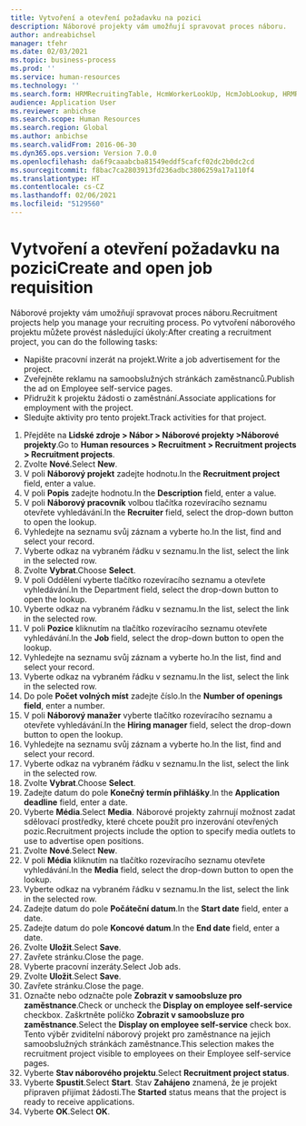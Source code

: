 ```yaml
---
title: Vytvoření a otevření požadavku na pozici
description: Náborové projekty vám umožňují spravovat proces náboru.
author: andreabichsel
manager: tfehr
ms.date: 02/03/2021
ms.topic: business-process
ms.prod: ''
ms.service: human-resources
ms.technology: ''
ms.search.form: HRMRecruitingTable, HcmWorkerLookUp, HcmJobLookup, HRMRecruitingMedia, HRMRecruitingJobAd, HcmPersonnelManagementWorkspace
audience: Application User
ms.reviewer: anbichse
ms.search.scope: Human Resources
ms.search.region: Global
ms.author: anbichse
ms.search.validFrom: 2016-06-30
ms.dyn365.ops.version: Version 7.0.0
ms.openlocfilehash: da6f9caaabcba81549eddf5cafcf02dc2b0dc2cd
ms.sourcegitcommit: f8bac7ca2803913fd236adbc3806259a17a110f4
ms.translationtype: HT
ms.contentlocale: cs-CZ
ms.lasthandoff: 02/06/2021
ms.locfileid: "5129560"
---
```

# <a name="create-and-open-job-requisition"></a><span data-ttu-id="73e20-103">Vytvoření a otevření požadavku na pozici</span><span class="sxs-lookup"><span data-stu-id="73e20-103">Create and open job requisition</span></span>

<span data-ttu-id="73e20-104">Náborové projekty vám umožňují spravovat proces náboru.</span><span class="sxs-lookup"><span data-stu-id="73e20-104">Recruitment projects help you manage your recruiting process.</span></span> <span data-ttu-id="73e20-105">Po vytvoření náborového projektu můžete provést následující úkoly:</span><span class="sxs-lookup"><span data-stu-id="73e20-105">After creating a recruitment project, you can do the following tasks:</span></span>

- <span data-ttu-id="73e20-106">Napište pracovní inzerát na projekt.</span><span class="sxs-lookup"><span data-stu-id="73e20-106">Write a job advertisement for the project.</span></span>
- <span data-ttu-id="73e20-107">Zveřejněte reklamu na samoobslužných stránkách zaměstnanců.</span><span class="sxs-lookup"><span data-stu-id="73e20-107">Publish the ad on Employee self-service pages.</span></span>
- <span data-ttu-id="73e20-108">Přidružit k projektu žádosti o zaměstnání.</span><span class="sxs-lookup"><span data-stu-id="73e20-108">Associate applications for employment with the project.</span></span>
- <span data-ttu-id="73e20-109">Sledujte aktivity pro tento projekt.</span><span class="sxs-lookup"><span data-stu-id="73e20-109">Track activities for that project.</span></span> 

1. <span data-ttu-id="73e20-110">Přejděte na **Lidské zdroje > Nábor > Náborové projekty >Náborové projekty**.</span><span class="sxs-lookup"><span data-stu-id="73e20-110">Go to **Human resources > Recruitment > Recruitment projects > Recruitment projects**.</span></span>
2. <span data-ttu-id="73e20-111">Zvolte **Nové**.</span><span class="sxs-lookup"><span data-stu-id="73e20-111">Select **New**.</span></span>
3. <span data-ttu-id="73e20-112">V poli **Náborový projekt** zadejte hodnotu.</span><span class="sxs-lookup"><span data-stu-id="73e20-112">In the **Recruitment project** field, enter a value.</span></span>
4. <span data-ttu-id="73e20-113">V poli **Popis** zadejte hodnotu.</span><span class="sxs-lookup"><span data-stu-id="73e20-113">In the **Description** field, enter a value.</span></span>
5. <span data-ttu-id="73e20-114">V poli **Náborový pracovník** volbou tlačítka rozevíracího seznamu otevřete vyhledávání.</span><span class="sxs-lookup"><span data-stu-id="73e20-114">In the **Recruiter** field, select the drop-down button to open the lookup.</span></span>
6. <span data-ttu-id="73e20-115">Vyhledejte na seznamu svůj záznam a vyberte ho.</span><span class="sxs-lookup"><span data-stu-id="73e20-115">In the list, find and select your record.</span></span>
7. <span data-ttu-id="73e20-116">Vyberte odkaz na vybraném řádku v seznamu.</span><span class="sxs-lookup"><span data-stu-id="73e20-116">In the list, select the link in the selected row.</span></span>
8. <span data-ttu-id="73e20-117">Zvolte **Vybrat**.</span><span class="sxs-lookup"><span data-stu-id="73e20-117">Choose **Select**.</span></span>
9. <span data-ttu-id="73e20-118">V poli Oddělení vyberte tlačítko rozevíracího seznamu a otevřete vyhledávání.</span><span class="sxs-lookup"><span data-stu-id="73e20-118">In the Department field, select the drop-down button to open the lookup.</span></span>
10. <span data-ttu-id="73e20-119">Vyberte odkaz na vybraném řádku v seznamu.</span><span class="sxs-lookup"><span data-stu-id="73e20-119">In the list, select the link in the selected row.</span></span>
11. <span data-ttu-id="73e20-120">V poli **Pozice** kliknutím na tlačítko rozevíracího seznamu otevřete vyhledávání.</span><span class="sxs-lookup"><span data-stu-id="73e20-120">In the **Job** field, select the drop-down button to open the lookup.</span></span>
12. <span data-ttu-id="73e20-121">Vyhledejte na seznamu svůj záznam a vyberte ho.</span><span class="sxs-lookup"><span data-stu-id="73e20-121">In the list, find and select your record.</span></span>
13. <span data-ttu-id="73e20-122">Vyberte odkaz na vybraném řádku v seznamu.</span><span class="sxs-lookup"><span data-stu-id="73e20-122">In the list, select the link in the selected row.</span></span>
14. <span data-ttu-id="73e20-123">Do pole **Počet volných míst** zadejte číslo.</span><span class="sxs-lookup"><span data-stu-id="73e20-123">In the **Number of openings field**, enter a number.</span></span>
15. <span data-ttu-id="73e20-124">V poli **Náborový manažer** vyberte tlačítko rozevíracího seznamu a otevřete vyhledávání.</span><span class="sxs-lookup"><span data-stu-id="73e20-124">In the **Hiring manager** field, select the drop-down button to open the lookup.</span></span>
16. <span data-ttu-id="73e20-125">Vyhledejte na seznamu svůj záznam a vyberte ho.</span><span class="sxs-lookup"><span data-stu-id="73e20-125">In the list, find and select your record.</span></span>
17. <span data-ttu-id="73e20-126">Vyberte odkaz na vybraném řádku v seznamu.</span><span class="sxs-lookup"><span data-stu-id="73e20-126">In the list, select the link in the selected row.</span></span>
18. <span data-ttu-id="73e20-127">Zvolte **Vybrat**.</span><span class="sxs-lookup"><span data-stu-id="73e20-127">Choose **Select**.</span></span>
19. <span data-ttu-id="73e20-128">Zadejte datum do pole **Konečný termín přihlášky**.</span><span class="sxs-lookup"><span data-stu-id="73e20-128">In the **Application deadline** field, enter a date.</span></span>
20. <span data-ttu-id="73e20-129">Vyberte **Média**.</span><span class="sxs-lookup"><span data-stu-id="73e20-129">Select **Media**.</span></span> <span data-ttu-id="73e20-130">Náborové projekty zahrnují možnost zadat sdělovací prostředky, které chcete použít pro inzerování otevřených pozic.</span><span class="sxs-lookup"><span data-stu-id="73e20-130">Recruitment projects include the option to specify media outlets to use to advertise open positions.</span></span>  
21. <span data-ttu-id="73e20-131">Zvolte **Nové**.</span><span class="sxs-lookup"><span data-stu-id="73e20-131">Select **New**.</span></span>
22. <span data-ttu-id="73e20-132">V poli **Média** kliknutím na tlačítko rozevíracího seznamu otevřete vyhledávání.</span><span class="sxs-lookup"><span data-stu-id="73e20-132">In the **Media** field, select the drop-down button to open the lookup.</span></span>
23. <span data-ttu-id="73e20-133">Vyberte odkaz na vybraném řádku v seznamu.</span><span class="sxs-lookup"><span data-stu-id="73e20-133">In the list, select the link in the selected row.</span></span>
24. <span data-ttu-id="73e20-134">Zadejte datum do pole **Počáteční datum**.</span><span class="sxs-lookup"><span data-stu-id="73e20-134">In the **Start date** field, enter a date.</span></span>
25. <span data-ttu-id="73e20-135">Zadejte datum do pole **Koncové datum**.</span><span class="sxs-lookup"><span data-stu-id="73e20-135">In the **End date** field, enter a date.</span></span>
26. <span data-ttu-id="73e20-136">Zvolte **Uložit**.</span><span class="sxs-lookup"><span data-stu-id="73e20-136">Select **Save**.</span></span>
27. <span data-ttu-id="73e20-137">Zavřete stránku.</span><span class="sxs-lookup"><span data-stu-id="73e20-137">Close the page.</span></span>
28. <span data-ttu-id="73e20-138">Vyberte pracovní inzeráty.</span><span class="sxs-lookup"><span data-stu-id="73e20-138">Select Job ads.</span></span>
29. <span data-ttu-id="73e20-139">Zvolte **Uložit**.</span><span class="sxs-lookup"><span data-stu-id="73e20-139">Select **Save**.</span></span>
30. <span data-ttu-id="73e20-140">Zavřete stránku.</span><span class="sxs-lookup"><span data-stu-id="73e20-140">Close the page.</span></span>
31. <span data-ttu-id="73e20-141">Označte nebo odznačte pole **Zobrazit v samoobsluze pro zaměstnance**.</span><span class="sxs-lookup"><span data-stu-id="73e20-141">Check or uncheck the **Display on employee self-service** checkbox.</span></span> <span data-ttu-id="73e20-142">Zaškrtněte políčko **Zobrazit v samoobsluze pro zaměstnance**.</span><span class="sxs-lookup"><span data-stu-id="73e20-142">Select the **Display on employee self-service** check box.</span></span> <span data-ttu-id="73e20-143">Tento výběr zviditelní náborový projekt pro zaměstnance na jejich samoobslužných stránkách zaměstnance.</span><span class="sxs-lookup"><span data-stu-id="73e20-143">This selection makes the recruitment project visible to employees on their Employee self-service pages.</span></span>
32. <span data-ttu-id="73e20-144">Vyberte **Stav náborového projektu**.</span><span class="sxs-lookup"><span data-stu-id="73e20-144">Select **Recruitment project status**.</span></span>
33. <span data-ttu-id="73e20-145">Vyberte **Spustit**.</span><span class="sxs-lookup"><span data-stu-id="73e20-145">Select **Start**.</span></span> <span data-ttu-id="73e20-146">Stav **Zahájeno** znamená, že je projekt připraven přijímat žádosti.</span><span class="sxs-lookup"><span data-stu-id="73e20-146">The **Started** status means that the project is ready to receive applications.</span></span>  
34. <span data-ttu-id="73e20-147">Vyberte **OK**.</span><span class="sxs-lookup"><span data-stu-id="73e20-147">Select **OK**.</span></span>